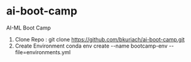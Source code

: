 # ai-boot-camp
AI-ML Boot Camp

1. Clone Repo : 
   git clone https://github.com/bkuriach/ai-boot-camp.git
2. Create Environment
   conda env create --name bootcamp-env --file=environments.yml
